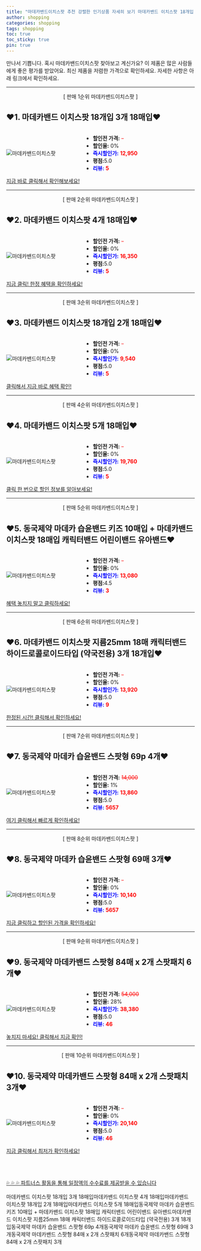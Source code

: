 ```yaml
---
title: "마데카밴드이치스팟 추천 강렬한 인기상품 자세히 보기 마데카밴드 이치스팟 18개입 3개 18매입"
author: shopping
categories: shopping
tags: shopping
toc: true
toc_sticky: true
pin: true
---
```

만나서 기쁩니다. 혹시 마데카밴드이치스팟 찾아보고 계신가요?  이 제품은 많은 사람들에게 좋은 평가를 받았어요. 최신 제품을 저렴한 가격으로 확인하세요. 자세한 사항은 아래 링크에서 확인하세요.

---
<p class="toplist" style="margin: 0 auto; display: block; width: fit-content;">[ 판매 1순위 마데카밴드이치스팟 ]</p>

<h2><strong>❤️1. 마데카밴드 이치스팟 18개입 3개 18매입❤️</strong></h2>

<div style="display: flex; align-items: center;">
    <div style="flex: 0.4;">
        <img src="https://thumbnail10.coupangcdn.com/thumbnails/remote/230x230ex/image/vendor_inventory/3e4f/46b9193d653d514e0476baecfe439b5f8b17e5013c5425acc3106bf0261b.jpg" alt="마데카밴드이치스팟" style="max-width: 100%;">
    </div>
    <div style="flex: 0.6; margin-left: 10px;">
        <ul>
            <li><strong>할인전 가격:</strong> <del style="color: red;">-</del></li>
            <li><strong>할인율:</strong> 0%</li>
            <li><span style='color:blue'><strong>즉시할인가:</strong></span> <span style='color:red'><strong>12,950</strong></span></li>
            <li><strong>평점:</strong>5.0</li>
            <li><span style='color:blue'><strong>리뷰:</strong></span> <span style='color:red'><strong>5</strong></span></li>
        </ul>
    </div>
</div>
<div class="center">
    <a href="https://selin100587001.github.io?lptag=AF9450613&subid=githubio&pageKey=7716010895&traceid=V0-153&itemId=20695463998&vendorItemId=89547819276" class="myButton">
        지금 바로 클릭해서 확인해보세요!
    </a>
</div>


---
<p class="toplist" style="margin: 0 auto; display: block; width: fit-content;">[ 판매 2순위 마데카밴드이치스팟 ]</p>

<h2><strong>❤️2. 마데카밴드 이치스팟 4개 18매입❤️</strong></h2>

<div style="display: flex; align-items: center;">
    <div style="flex: 0.4;">
        <img src="https://thumbnail7.coupangcdn.com/thumbnails/remote/230x230ex/image/vendor_inventory/791a/d4b09d4a7e0b09fb7d4b7b5a884291cbdf45d056851e286a07491d29eb99.jpg" alt="마데카밴드이치스팟" style="max-width: 100%;">
    </div>
    <div style="flex: 0.6; margin-left: 10px;">
        <ul>
            <li><strong>할인전 가격:</strong> <del style="color: red;">-</del></li>
            <li><strong>할인율:</strong> 0%</li>
            <li><span style='color:blue'><strong>즉시할인가:</strong></span> <span style='color:red'><strong>16,350</strong></span></li>
            <li><strong>평점:</strong>5.0</li>
            <li><span style='color:blue'><strong>리뷰:</strong></span> <span style='color:red'><strong>5</strong></span></li>
        </ul>
    </div>
</div>
<div class="center">
    <a href="https://selin100587001.github.io?lptag=AF9450613&subid=githubio&pageKey=7716010895&traceid=V0-153&itemId=21019932911&vendorItemId=89547819177" class="myButton">
        지금 클릭! 한정 혜택을 확인하세요!
    </a>
</div>


---
<p class="toplist" style="margin: 0 auto; display: block; width: fit-content;">[ 판매 3순위 마데카밴드이치스팟 ]</p>

<h2><strong>❤️3. 마데카밴드 이치스팟 18개입 2개 18매입❤️</strong></h2>

<div style="display: flex; align-items: center;">
    <div style="flex: 0.4;">
        <img src="https://thumbnail6.coupangcdn.com/thumbnails/remote/230x230ex/image/vendor_inventory/f95b/c84e191062634b61baa89e6cdeee2a889c745f2299737e47840d802f93d0.jpg" alt="마데카밴드이치스팟" style="max-width: 100%;">
    </div>
    <div style="flex: 0.6; margin-left: 10px;">
        <ul>
            <li><strong>할인전 가격:</strong> <del style="color: red;">-</del></li>
            <li><strong>할인율:</strong> 0%</li>
            <li><span style='color:blue'><strong>즉시할인가:</strong></span> <span style='color:red'><strong>9,540</strong></span></li>
            <li><strong>평점:</strong>5.0</li>
            <li><span style='color:blue'><strong>리뷰:</strong></span> <span style='color:red'><strong>5</strong></span></li>
        </ul>
    </div>
</div>
<div class="center">
    <a href="https://selin100587001.github.io?lptag=AF9450613&subid=githubio&pageKey=7716010895&traceid=V0-153&itemId=21019932907&vendorItemId=89547819227" class="myButton">
        클릭해서 지금 바로 혜택 확인!
    </a>
</div>


---
<p class="toplist" style="margin: 0 auto; display: block; width: fit-content;">[ 판매 4순위 마데카밴드이치스팟 ]</p>

<h2><strong>❤️4. 마데카밴드 이치스팟 5개 18매입❤️</strong></h2>

<div style="display: flex; align-items: center;">
    <div style="flex: 0.4;">
        <img src="https://thumbnail8.coupangcdn.com/thumbnails/remote/230x230ex/image/vendor_inventory/3dd2/f58fa6fca4f3e6881fcd06ee54a34b0f79eea24eb96068f2d9362ed52905.jpg" alt="마데카밴드이치스팟" style="max-width: 100%;">
    </div>
    <div style="flex: 0.6; margin-left: 10px;">
        <ul>
            <li><strong>할인전 가격:</strong> <del style="color: red;">-</del></li>
            <li><strong>할인율:</strong> 0%</li>
            <li><span style='color:blue'><strong>즉시할인가:</strong></span> <span style='color:red'><strong>19,760</strong></span></li>
            <li><strong>평점:</strong>5.0</li>
            <li><span style='color:blue'><strong>리뷰:</strong></span> <span style='color:red'><strong>5</strong></span></li>
        </ul>
    </div>
</div>
<div class="center">
    <a href="https://selin100587001.github.io?lptag=AF9450613&subid=githubio&pageKey=7716010895&traceid=V0-153&itemId=21019932915&vendorItemId=89547819211" class="myButton">
        클릭 한 번으로 할인 정보를 알아보세요!
    </a>
</div>


---
<p class="toplist" style="margin: 0 auto; display: block; width: fit-content;">[ 판매 5순위 마데카밴드이치스팟 ]</p>

<h2><strong>❤️5. 동국제약 마데카 습윤밴드 키즈 10매입 + 마데카밴드 이치스팟 18매입 캐릭터밴드 어린이밴드 유아밴드❤️</strong></h2>

<div style="display: flex; align-items: center;">
    <div style="flex: 0.4;">
        <img src="https://thumbnail10.coupangcdn.com/thumbnails/remote/230x230ex/image/vendor_inventory/c41e/227f88ab8611fdd1d4e636d565d1fb3224b66de60a68300f517b0e19fc8c.jpg" alt="마데카밴드이치스팟" style="max-width: 100%;">
    </div>
    <div style="flex: 0.6; margin-left: 10px;">
        <ul>
            <li><strong>할인전 가격:</strong> <del style="color: red;">-</del></li>
            <li><strong>할인율:</strong> 0%</li>
            <li><span style='color:blue'><strong>즉시할인가:</strong></span> <span style='color:red'><strong>13,080</strong></span></li>
            <li><strong>평점:</strong>4.5</li>
            <li><span style='color:blue'><strong>리뷰:</strong></span> <span style='color:red'><strong>3</strong></span></li>
        </ul>
    </div>
</div>
<div class="center">
    <a href="https://selin100587001.github.io?lptag=AF9450613&subid=githubio&pageKey=7972999944&traceid=V0-153&itemId=22089566332&vendorItemId=89136572659" class="myButton">
        혜택 놓치지 말고 클릭하세요!
    </a>
</div>


---
<p class="toplist" style="margin: 0 auto; display: block; width: fit-content;">[ 판매 6순위 마데카밴드이치스팟 ]</p>

<h2><strong>❤️6. 마데카밴드 이치스팟 지름25mm 18매 캐릭터밴드 하이드로콜로이드타입 (약국전용) 3개 18개입❤️</strong></h2>

<div style="display: flex; align-items: center;">
    <div style="flex: 0.4;">
        <img src="https://thumbnail9.coupangcdn.com/thumbnails/remote/230x230ex/image/vendor_inventory/fe43/f67b8837a9e8360240fb760994d8a107a89ba5026e80df4f0bb04f366b98.jpg" alt="마데카밴드이치스팟" style="max-width: 100%;">
    </div>
    <div style="flex: 0.6; margin-left: 10px;">
        <ul>
            <li><strong>할인전 가격:</strong> <del style="color: red;">-</del></li>
            <li><strong>할인율:</strong> 0%</li>
            <li><span style='color:blue'><strong>즉시할인가:</strong></span> <span style='color:red'><strong>13,920</strong></span></li>
            <li><strong>평점:</strong>5.0</li>
            <li><span style='color:blue'><strong>리뷰:</strong></span> <span style='color:red'><strong>9</strong></span></li>
        </ul>
    </div>
</div>
<div class="center">
    <a href="https://selin100587001.github.io?lptag=AF9450613&subid=githubio&pageKey=7462794677&traceid=V0-153&itemId=19455571612&vendorItemId=87123768248" class="myButton">
        한정된 시간! 클릭해서 확인하세요!
    </a>
</div>


---
<p class="toplist" style="margin: 0 auto; display: block; width: fit-content;">[ 판매 7순위 마데카밴드이치스팟 ]</p>

<h2><strong>❤️7. 동국제약 마데카 습윤밴드 스팟형 69p 4개❤️</strong></h2>

<div style="display: flex; align-items: center;">
    <div style="flex: 0.4;">
        <img src="https://thumbnail10.coupangcdn.com/thumbnails/remote/230x230ex/image/retail/images/a021cb3d-c444-4716-b973-9d98c68d7ae46965349955585731665.png" alt="마데카밴드이치스팟" style="max-width: 100%;">
    </div>
    <div style="flex: 0.6; margin-left: 10px;">
        <ul>
            <li><strong>할인전 가격:</strong> <del style="color: red;">14,000</del></li>
            <li><strong>할인율:</strong> 1%</li>
            <li><span style='color:blue'><strong>즉시할인가:</strong></span> <span style='color:red'><strong>13,860</strong></span></li>
            <li><strong>평점:</strong>5.0</li>
            <li><span style='color:blue'><strong>리뷰:</strong></span> <span style='color:red'><strong>5657</strong></span></li>
        </ul>
    </div>
</div>
<div class="center">
    <a href="https://selin100587001.github.io?lptag=AF9450613&subid=githubio&pageKey=1598512229&traceid=V0-153&itemId=14746573095&vendorItemId=85906860927" class="myButton">
        여기 클릭해서 빠르게 확인하세요!
    </a>
</div>


---
<p class="toplist" style="margin: 0 auto; display: block; width: fit-content;">[ 판매 8순위 마데카밴드이치스팟 ]</p>

<h2><strong>❤️8. 동국제약 마데카 습윤밴드 스팟형 69매 3개❤️</strong></h2>

<div style="display: flex; align-items: center;">
    <div style="flex: 0.4;">
        <img src="https://thumbnail10.coupangcdn.com/thumbnails/remote/230x230ex/image/vendor_inventory/7afe/625ae5b8e2cc68772fbf8c90edb75262a05a4aae7e7ef5c6ba713e444425.jpg" alt="마데카밴드이치스팟" style="max-width: 100%;">
    </div>
    <div style="flex: 0.6; margin-left: 10px;">
        <ul>
            <li><strong>할인전 가격:</strong> <del style="color: red;">-</del></li>
            <li><strong>할인율:</strong> 0%</li>
            <li><span style='color:blue'><strong>즉시할인가:</strong></span> <span style='color:red'><strong>10,140</strong></span></li>
            <li><strong>평점:</strong>5.0</li>
            <li><span style='color:blue'><strong>리뷰:</strong></span> <span style='color:red'><strong>5657</strong></span></li>
        </ul>
    </div>
</div>
<div class="center">
    <a href="https://selin100587001.github.io?lptag=AF9450613&subid=githubio&pageKey=1598512229&traceid=V0-153&itemId=18775337087&vendorItemId=86184647523" class="myButton">
        지금 클릭하고 할인된 가격을 확인하세요!
    </a>
</div>


---
<p class="toplist" style="margin: 0 auto; display: block; width: fit-content;">[ 판매 9순위 마데카밴드이치스팟 ]</p>

<h2><strong>❤️9. 동국제약 마데카밴드 스팟형 84매 x 2개 스팟패치 6개❤️</strong></h2>

<div style="display: flex; align-items: center;">
    <div style="flex: 0.4;">
        <img src="https://thumbnail9.coupangcdn.com/thumbnails/remote/230x230ex/image/vendor_inventory/297e/9e19faa147b7fbd1a14c82046a3256a2be4e04f56875e17401658dc03d46.jpg" alt="마데카밴드이치스팟" style="max-width: 100%;">
    </div>
    <div style="flex: 0.6; margin-left: 10px;">
        <ul>
            <li><strong>할인전 가격:</strong> <del style="color: red;">54,000</del></li>
            <li><strong>할인율:</strong> 28%</li>
            <li><span style='color:blue'><strong>즉시할인가:</strong></span> <span style='color:red'><strong>38,380</strong></span></li>
            <li><strong>평점:</strong>5.0</li>
            <li><span style='color:blue'><strong>리뷰:</strong></span> <span style='color:red'><strong>46</strong></span></li>
        </ul>
    </div>
</div>
<div class="center">
    <a href="https://selin100587001.github.io?lptag=AF9450613&subid=githubio&pageKey=7201367615&traceid=V0-153&itemId=22475481679&vendorItemId=89518144718" class="myButton">
        놓치지 마세요! 클릭해서 지금 확인!
    </a>
</div>


---
<p class="toplist" style="margin: 0 auto; display: block; width: fit-content;">[ 판매 10순위 마데카밴드이치스팟 ]</p>

<h2><strong>❤️10. 동국제약 마데카밴드 스팟형 84매 x 2개 스팟패치 3개❤️</strong></h2>

<div style="display: flex; align-items: center;">
    <div style="flex: 0.4;">
        <img src="https://thumbnail7.coupangcdn.com/thumbnails/remote/230x230ex/image/vendor_inventory/6fa1/1a37e856b9e7f710d6e1884503129a24ff3c17fe02df8d443970c8e4de27.jpg" alt="마데카밴드이치스팟" style="max-width: 100%;">
    </div>
    <div style="flex: 0.6; margin-left: 10px;">
        <ul>
            <li><strong>할인전 가격:</strong> <del style="color: red;">-</del></li>
            <li><strong>할인율:</strong> 0%</li>
            <li><span style='color:blue'><strong>즉시할인가:</strong></span> <span style='color:red'><strong>20,140</strong></span></li>
            <li><strong>평점:</strong>5.0</li>
            <li><span style='color:blue'><strong>리뷰:</strong></span> <span style='color:red'><strong>46</strong></span></li>
        </ul>
    </div>
</div>
<div class="center">
    <a href="https://selin100587001.github.io?lptag=AF9450613&subid=githubio&pageKey=7201367615&traceid=V0-153&itemId=22831787660&vendorItemId=89866540787" class="myButton">
        지금 클릭해서 최저가 확인하세요!
    </a>
</div>

<br><br><br>[💦 💦 💦 파트너스 활동을 통해 일정액의 수수료를 제공받을 수 있습니다](https://link.coupang.com/a/bcpT2c)<br><br>마데카밴드 이치스팟 18개입 3개 18매입마데카밴드 이치스팟 4개 18매입마데카밴드 이치스팟 18개입 2개 18매입마데카밴드 이치스팟 5개 18매입동국제약 마데카 습윤밴드 키즈 10매입 + 마데카밴드 이치스팟 18매입 캐릭터밴드 어린이밴드 유아밴드마데카밴드 이치스팟 지름25mm 18매 캐릭터밴드 하이드로콜로이드타입 (약국전용) 3개 18개입동국제약 마데카 습윤밴드 스팟형 69p 4개동국제약 마데카 습윤밴드 스팟형 69매 3개동국제약 마데카밴드 스팟형 84매 x 2개 스팟패치 6개동국제약 마데카밴드 스팟형 84매 x 2개 스팟패치 3개
